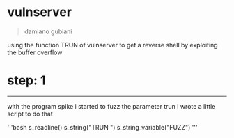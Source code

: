 # vulnserver

> damiano gubiani

using the function TRUN of vulnserver to get 
a reverse shell by exploiting the buffer overflow

# step: 1
---------

with the program spike i started to fuzz the parameter trun
i wrote a little script to do that

'''bash
s_readline()
s_string("TRUN ")
s_string_variable("FUZZ")
'''




